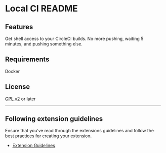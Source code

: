 # Local CI README

## Features

Get shell access to your CircleCI builds. No more pushing, waiting 5 minutes, and pushing something else.

## Requirements

Docker

## License
[GPL v2](LICENSE) or later

-----------------------------------------------------------------------------------------------------------
## Following extension guidelines

Ensure that you've read through the extensions guidelines and follow the best practices for creating your extension.

* [Extension Guidelines](https://code.visualstudio.com/api/references/extension-guidelines)
